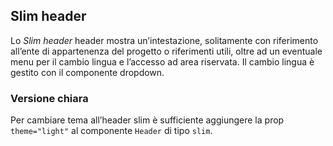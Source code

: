 ## Slim header

Lo *Slim header* header mostra un’intestazione, solitamente con riferimento all’ente di appartenenza del progetto o riferimenti utili, oltre ad un eventuale menu per il cambio lingua e l’accesso ad area riservata. Il cambio lingua è gestito con il componente dropdown.

### Versione chiara

Per cambiare tema all’header slim è sufficiente aggiungere la prop `theme="light"` al componente `Header` di tipo `slim`.

<!-- STORY -->